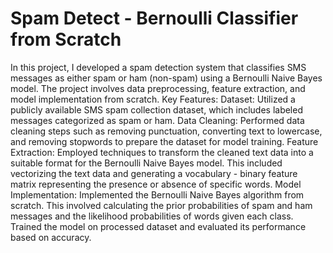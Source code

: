 # Spam Detect - Bernoulli Classifier from Scratch
In this project, I developed a spam detection system that classifies SMS messages as either spam or ham (non-spam) using a Bernoulli Naive Bayes model. The project involves data preprocessing, feature extraction, and model implementation from scratch.
Key Features:
    Dataset: Utilized a publicly available SMS spam collection dataset, which includes labeled messages categorized as spam or ham.
    Data Cleaning: Performed data cleaning steps such as removing punctuation, converting text to lowercase, and removing stopwords to prepare the dataset for model training.
    Feature Extraction: Employed techniques to transform the cleaned text data into a suitable format for the Bernoulli Naive Bayes model. This included vectorizing the text data and generating a vocabulary - binary feature matrix representing the presence or absence of specific words.
    Model Implementation: Implemented the Bernoulli Naive Bayes algorithm from scratch. This involved calculating the prior probabilities of spam and ham messages and the likelihood probabilities of words given each class. Trained the model on processed dataset and evaluated its performance based on accuracy.
